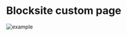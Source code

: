 # Blocksite custom page

![example](https://drive.google.com/file/d/1K9_gtWnldKR8VbGFHgdEJpMCqqYDbH1w/view?usp=drive_link)

